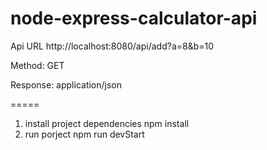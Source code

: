 # node-express-calculator-api

Api URL
http://localhost:8080/api/add?a=8&b=10

Method: GET

Response: application/json

=====
1. install project dependencies
npm install
2. run porject
npm run devStart
